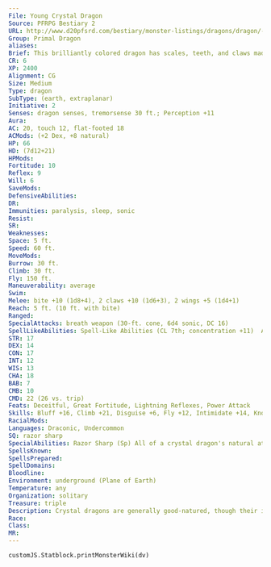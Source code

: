```yaml
---
File: Young Crystal Dragon
Source: PFRPG Bestiary 2
URL: http://www.d20pfsrd.com/bestiary/monster-listings/dragons/dragon/-primal-crystal
Group: Primal Dragon
aliases: 
Brief: This brilliantly colored dragon has scales, teeth, and claws made of multicolored crystal, and its wings are sheets of flexible glass.
CR: 6
XP: 2400
Alignment: CG
Size: Medium
Type: dragon
SubType: (earth, extraplanar)
Initiative: 2
Senses: dragon senses, tremorsense 30 ft.; Perception +11
Aura: 
AC: 20, touch 12, flat-footed 18
ACMods: (+2 Dex, +8 natural)
HP: 66
HD: (7d12+21)
HPMods: 
Fortitude: 10
Reflex: 9
Will: 6
SaveMods: 
DefensiveAbilities: 
DR: 
Immunities: paralysis, sleep, sonic
Resist: 
SR: 
Weaknesses: 
Space: 5 ft.
Speed: 60 ft.
MoveMods: 
Burrow: 30 ft.
Climb: 30 ft.
Fly: 150 ft.
Maneuverability: average
Swim: 
Melee: bite +10 (1d8+4), 2 claws +10 (1d6+3), 2 wings +5 (1d4+1)
Reach: 5 ft. (10 ft. with bite)
Ranged: 
SpecialAttacks: breath weapon (30-ft. cone, 6d4 sonic, DC 16)
SpellLikeAbilities: Spell-Like Abilities (CL 7th; concentration +11)  At Will-color spray (DC 15)
STR: 17
DEX: 14
CON: 17
INT: 12
WIS: 13
CHA: 18
BAB: 7
CMB: 10
CMD: 22 (26 vs. trip)
Feats: Deceitful, Great Fortitude, Lightning Reflexes, Power Attack
Skills: Bluff +16, Climb +21, Disguise +6, Fly +12, Intimidate +14, Knowledge (dungeoneering) +11, Perception +11, Stealth +12
RacialMods: 
Languages: Draconic, Undercommon
SQ: razor sharp
SpecialAbilities: Razor Sharp (Sp) All of a crystal dragon's natural attacks deal slashing damage.  Ray Reflection (Ex) An ancient crystal dragon's scales reflect ray spells back upon the ray's source if the ray fails to overcome the dragon's spell resistance.  Scintillating Aura (Su) A great wyrm crystal dragon radiates an aura of scintillating color from its jeweled scales to a radius of 60 feet. All within this area must make a Will save each round to avoid being stunned (if the victim has 15 or fewer Hit Dice) or confused (if the victim has more than 15 Hit Dice) for 1 round. The save DC is equal to the dragon's breath weapon save DC. This is a mind-affecting effect. The dragon can activate or suppress this aura as a free action.  Spell-Like Abilities (Sp) A crystal dragon gains the following spell-like abilities, usable at will (unless indicated otherwise) upon reaching the listed age category. Very young-color spray; Juvenile-glitterdust; Adult-rainbow pattern; Old- stone to flesh (3/day); Ancient-prismatic spray (3/day); Great wyrm-imprisonment (1/day).  Tremorsense (Ex) Crystal dragons do not gain tremorsense until juvenile age (30 ft.), improving at adult (60 ft.) and old (120 ft.).
SpellsKnown: 
SpellsPrepared: 
SpellDomains: 
Bloodline: 
Environment: underground (Plane of Earth)
Temperature: any
Organization: solitary
Treasure: triple
Description: Crystal dragons are generally good-natured, though their incredible vanity sometimes causes them to seem aloof and cocky. Any perceived insult against its appearance is all but assured to send a crystal dragon into a rage-which is a problem, as most crystal dragons are prone to seeing insults even where none are intended. Crystal dragons prefer underground lairs, and often go for decades or even centuries without emerging from their extensive cavern lairs onto the surface world above.  Crystal dragons tend to be exacting and even obsessive-compulsive, their personalities mirroring the precise and ordered nature of the facets of their scales. A crystal dragon's lair is a well-ordered place-these dragons find the very idea of the classic sprawl of a dragon's hoard to be shameful.
Race: 
Class: 
MR: 
---
```

```dataviewjs
customJS.Statblock.printMonsterWiki(dv)
```
